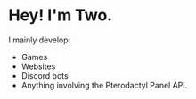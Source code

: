 # Hey! I'm Two.

I mainly develop:

- Games
- Websites
- Discord bots
- Anything involving the Pterodactyl Panel API.

